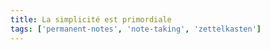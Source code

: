 ```yaml
---
title: La simplicité est primordiale
tags: ['permanent-notes', 'note-taking', 'zettelkasten']
---
```


